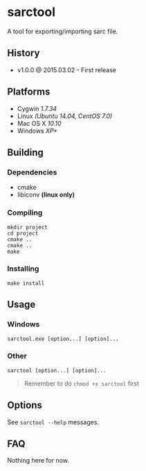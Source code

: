 # sarctool

A tool for exporting/importing sarc file.

## History

- v1.0.0 @ 2015.03.02 - First release

## Platforms

- Cygwin *1.7.34*
- Linux *(Ubuntu 14.04, CentOS 7.0)*
- Mac OS X *10.10*
- Windows *XP+*

## Building

### Dependencies

- cmake
- libiconv **(linux only)**

### Compiling

~~~
mkdir project
cd project
cmake ..
cmake ..
make
~~~

### Installing

~~~
make install
~~~

## Usage

### Windows

~~~
sarctool.exe [option...] [option]...
~~~

### Other

~~~
sarctool [option...] [option]...
~~~

> Remember to do `chmod +x sarctool` first

## Options

See `sarctool --help` messages.

## FAQ

Nothing here for now.
